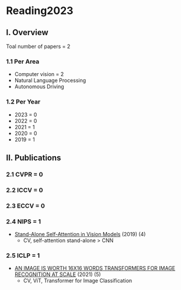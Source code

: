 # Reading2023

## I. Overview 

Toal number of papers = 2

### 1.1 Per Area
* Computer vision = 2
* Natural Language Processing
* Autonomous Driving 

### 1.2 Per Year 
* 2023 = 0
* 2022 = 0
* 2021 = 1
* 2020 = 0
* 2019 = 1

## II. Publications
### 2.1 CVPR = 0 

### 2.2 ICCV = 0 

### 2.3 ECCV = 0

### 2.4 NIPS = 1
* [Stand-Alone Self-Attention in Vision Models](https://proceedings.neurips.cc/paper/2019/file/3416a75f4cea9109507cacd8e2f2aefc-Paper.pdf) (2019) (4)
    * CV, self-attention stand-alone > CNN
    
### 2.5 ICLP = 1
* [AN IMAGE IS WORTH 16X16 WORDS TRANSFORMERS FOR IMAGE RECOGNITION AT SCALE](https://openreview.net/forum?id=YicbFdNTTy) (2021) (5)
    * CV, ViT, Transformer for Image Classification 

    
